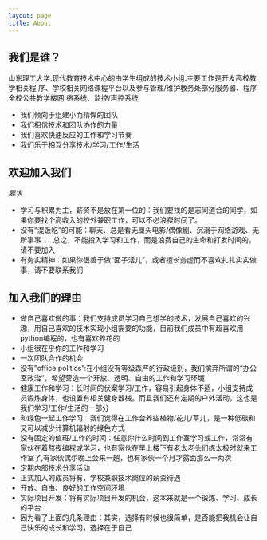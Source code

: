 ```yaml
---
layout: page
title: About
---
```


## 我们是谁？

山东理工大学.现代教育技术中心的由学生组成的技术小组.主要工作是开发高校教学相关程
序、学校相关网络课程平台以及参与管理/维护教务处部分服务器、程序全校公共教学楼网
络系统、监控/声控系统

* 我们倾向于组建小而精悍的团队
* 我们相信技术和团队协作的力量
* 我们喜欢快速反应的工作和学习节奏
* 我们乐于相互分享技术/学习/工作/生活

## 欢迎加入我们

*要求*

* 学习与积累为主，薪资不是放在第一位的：我们要找的是志同道合的同学，如果你要找个高收入的校外兼职工作，可以不必浪费时间了。
* 没有“混饭吃”的可能：聊天、总是看无厘头电影/偶像剧、沉溺于网络游戏、无所事事……总之，不能投入学习和工作，而是浪费自己的生命和打发时间的，请不要加入
* 有务实精神：如果你很善于做“面子活儿”，或者擅长务虚而不喜欢扎扎实实做事，请不要联系我们

## 加入我们的理由

* 做自己喜欢做的事：我们支持成员学习自己想学的技术，发展自己喜欢的兴趣，用自己喜欢的技术实现小组需要的功能，目前我们成员中有超喜欢用python编程的，也有喜欢养花的
* 小组很在乎你的工作和学习
* 一次团队合作的机会
* 没有”office politics”:在小组没有等级森严的行政级别，我们摈弃所谓的“办公室政治”，希望营造一个开放、透明、自由的工作和学习环境
* 健康工作和学习：长时间的伏案学习/工作，容易引起身体不适，小组支持成员锻炼身体，也设置有相关健身器械。而且我们还有定期的户外活动，这也是我们学习/工作/生活的一部分
* 和绿色一起工作学习：我们觉得在工作台养些植物/花儿/草儿，是一种低碳和又可以减少计算机辐射的绿色方式
* 没有固定的值班/工作的时间：任意你什么时间到工作室学习或工作，常常有家伙在着熬夜编程或学习，也有家伙在早上楼下有老太老头们练太极时就来工作室了,有家伙偶尔晚上会来一趟，也有家伙一个月才露面那么一两次
* 定期内部技术分享活动
* 正式加入的成员将有，学校兼职技术岗位的薪资待遇
* 开放、自由、良好的工作空间环境
* 实际项目开发：将有实际项目开发的机会，这本来就是一个锻炼、学习、成长的平台
* 因为看了上面的几条理由：其实，选择有时候也很简单，是否能把我机会让自己快乐的成长和学习，选择在于自己
